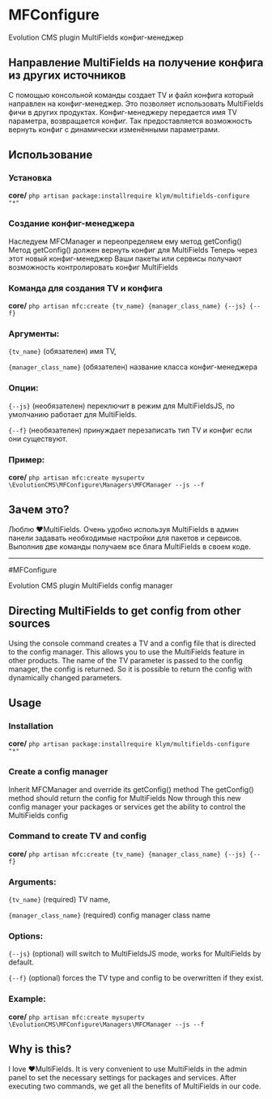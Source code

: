 # MFConfigure

Evolution CMS plugin MultiFields конфиг-менеджер

## Направление MultiFields на получение конфига из других источников

С помощью консольной команды создает TV и файл конфига который направлен на конфиг-менеджер.
Это позволяет использовать MultiFields фичи в других продуктах.
Конфиг-менеджеру передается имя TV параметра, возвращается конфиг.
Так предоставляется возможность вернуть конфиг с динамически изменёнными параметрами.

## Использование

### Установка
**core/** `php artisan package:installrequire klym/multifields-configure "*"`

### Создание конфиг-менеджера
Наследуем MFCManager и переопределяем ему метод getConfig()
Метод getConfig() должен вернуть конфиг для MultiFields
Теперь через этот новый конфиг-менеджер Ваши пакеты или сервисы получают возможность контролировать конфиг MultiFields

### Команда для создания TV и конфига
**core/** `php artisan mfc:create {tv_name} {manager_class_name} {--js} {--f}`

### Аргументы: 

`{tv_name}` (обязателен) имя TV, 

`{manager_class_name}` (обязателен) название класса конфиг-менеджера

### Опции:

`{--js}` (необязателен) переключит в режим для MultiFieldsJS, по умолчанию работает для MultiFields.

`{--f}` (необязателен) принуждает перезаписать тип TV и конфиг если они существуют.

### Пример:

**core/** `php artisan mfc:create mysupertv \EvolutionCMS\MFConfigure\Managers\MFCManager --js --f`

## Зачем это?

Люблю ❤MultiFields.
Очень удобно используя MultiFields в админ панели задавать необходимые настройки для пакетов и сервисов.
Выполнив две команды получаем все блага MultiFields в своем коде.

------------

#MFConfigure

Evolution CMS plugin MultiFields config manager

## Directing MultiFields to get config from other sources

Using the console command creates a TV and a config file that is directed to the config manager.
This allows you to use the MultiFields feature in other products.
The name of the TV parameter is passed to the config manager, the config is returned.
So it is possible to return the config with dynamically changed parameters.

## Usage

### Installation
**core/** `php artisan package:installrequire klym/multifields-configure "*"`

### Create a config manager
Inherit MFCManager and override its getConfig() method
The getConfig() method should return the config for MultiFields
Now through this new config manager your packages or services get the ability to control the MultiFields config

### Command to create TV and config
**core/** `php artisan mfc:create {tv_name} {manager_class_name} {--js} {--f}`

### Arguments:

`{tv_name}` (required) TV name,

`{manager_class_name}` (required) config manager class name

### Options:

`{--js}` (optional) will switch to MultiFieldsJS mode, works for MultiFields by default.

`{--f}` (optional) forces the TV type and config to be overwritten if they exist.

### Example:

**core/** `php artisan mfc:create mysupertv \EvolutionCMS\MFConfigure\Managers\MFCManager --js --f`

## Why is this?

I love ❤MultiFields.
It is very convenient to use MultiFields in the admin panel to set the necessary settings for packages and services.
After executing two commands, we get all the benefits of MultiFields in our code.